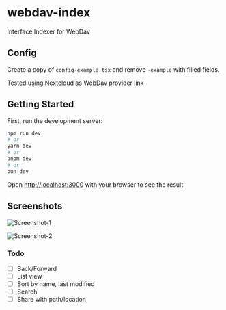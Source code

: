 # webdav-index
Interface Indexer for WebDav

## Config

Create a copy of `config-example.tsx` and remove `-example` with filled fields.

Tested using Nextcloud as WebDav provider [link](https://docs.nextcloud.com/server/latest/user_manual/en/files/access_webdav.html#accessing-public-shares-over-webdav)

## Getting Started

First, run the development server:

```bash
npm run dev
# or
yarn dev
# or
pnpm dev
# or
bun dev
```

Open [http://localhost:3000](http://localhost:3000) with your browser to see the result.

## Screenshots

![Screenshot-1](https://media.discordapp.net/attachments/1274733447184777236/1274733639854194729/image.png?ex=66c353b7&is=66c20237&hm=36b06ead97ab717329c71ddcf3cf58e6d6763cf7aab205f393b4974d3726349d)

![Screenshot-2](https://media.discordapp.net/attachments/1274733447184777236/1274733874672308255/image.png?ex=66c353ef&is=66c2026f&hm=52e953855c32323fa08106c37fa209ee7b9175aa84f4d2dc1184faebf471a447)

### Todo

- [ ] Back/Forward
- [ ] List view
- [ ] Sort by name, last modified
- [ ] Search
- [ ] Share with path/location
